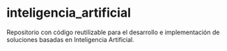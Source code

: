 # inteligencia_artificial
Repositorio con código reutilizable para el desarrollo e implementación de soluciones basadas en Inteligencia Artificial.

